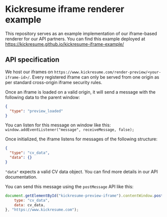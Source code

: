 # Kickresume iframe renderer example    
This repository serves as an example implementation of our iframe-based renderer for our API partners. You can find 
this example deployed at []()https://kickresume.github.io/kickresume-iframe-example/ 

## API specification
We host our iframes on `https://www.kickresume.com/render-preview/<your-iframe-id>/`. Every registered iframe can only 
be served from one origin as per standard cross-origin iframe security rules. 

Once an iframe is loaded on a valid origin, it will send a message with the following data to the parent window:
```json
{
  "type": "preview_loaded"
}
```

You can listen for this message on window like this: `window.addEventListener("message", receiveMessage, false);`

Once initialized, the iframe listens for messages of the following structure: 
```json
{
  "type": "cv_data",
  "data": {}
}
```

`"data"` expects a valid CV data object. You can find more details in our API documentation.

You can send this message using the `postMessage` API like this:
```javascript
document.getElementById("kickresume-preview-iframe").contentWindow.postMessage({
    type: "cv_data",
    data: cv_data,
}, "https://www.kickresume.com");
```
